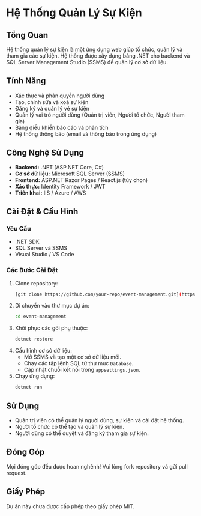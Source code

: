 # Hệ Thống Quản Lý Sự Kiện

## Tổng Quan
Hệ thống quản lý sự kiện là một ứng dụng web giúp tổ chức, quản lý và tham gia các sự kiện. Hệ thống được xây dựng bằng .NET cho backend và SQL Server Management Studio (SSMS) để quản lý cơ sở dữ liệu.

## Tính Năng
- Xác thực và phân quyền người dùng
- Tạo, chỉnh sửa và xoá sự kiện
- Đăng ký và quản lý vé sự kiện
- Quản lý vai trò người dùng (Quản trị viên, Người tổ chức, Người tham gia)
- Bảng điều khiển báo cáo và phân tích
- Hệ thống thông báo (email và thông báo trong ứng dụng)

## Công Nghệ Sử Dụng
- **Backend:** .NET (ASP.NET Core, C#)
- **Cơ sở dữ liệu:** Microsoft SQL Server (SSMS)
- **Frontend:** ASP.NET Razor Pages / React.js (tùy chọn)
- **Xác thực:** Identity Framework / JWT
- **Triển khai:** IIS / Azure / AWS

## Cài Đặt & Cấu Hình
### Yêu Cầu
- .NET SDK
- SQL Server và SSMS
- Visual Studio / VS Code

### Các Bước Cài Đặt
1. Clone repository:
   ```sh
   [git clone https://github.com/your-repo/event-management.git](https://github.com/BaoQuocZero/ThucTapDA21TTA.git)
   ```
2. Di chuyển vào thư mục dự án:
   ```sh
   cd event-management
   ```
3. Khôi phục các gói phụ thuộc:
   ```sh
   dotnet restore
   ```
4. Cấu hình cơ sở dữ liệu:
   - Mở SSMS và tạo một cơ sở dữ liệu mới.
   - Chạy các tập lệnh SQL từ thư mục `Database`.
   - Cập nhật chuỗi kết nối trong `appsettings.json`.
5. Chạy ứng dụng:
   ```sh
   dotnet run
   ```

## Sử Dụng
- Quản trị viên có thể quản lý người dùng, sự kiện và cài đặt hệ thống.
- Người tổ chức có thể tạo và quản lý sự kiện.
- Người dùng có thể duyệt và đăng ký tham gia sự kiện.

## Đóng Góp
Mọi đóng góp đều được hoan nghênh! Vui lòng fork repository và gửi pull request.

## Giấy Phép
Dự án này chưa được cấp phép theo giấy phép MIT.
